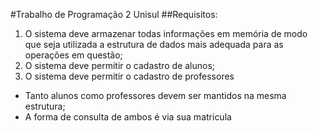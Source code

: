 #Trabalho de Programação 2 Unisul
##Requisitos:
1. O sistema deve armazenar todas informações em 
memória de modo que seja utilizada a estrutura 
de dados mais adequada para as operações em 
questão;
2. O sistema deve permitir o cadastro de alunos;
3. O sistema deve permitir o cadastro de professores
* Tanto alunos como professores devem ser mantidos na 
mesma estrutura;
* A forma de consulta de ambos é via sua matricula